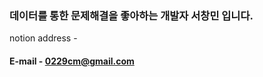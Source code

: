 ### 데이터를 통한 문제해결을 좋아하는 개발자 서창민 입니다.

notion address -

#### E-mail - 0229cm@gmail.com

<!--
**0229cm/0229cm** is a ✨ _special_ ✨ repository because its `README.md` (this file) appears on your GitHub profile.

Here are some ideas to get you started:

- 🔭 I’m currently working on ...
- 🌱 I’m currently learning ...
- 👯 I’m looking to collaborate on ...
- 🤔 I’m looking for help with ...
- 💬 Ask me about ...
- 📫 How to reach me: ...
- 😄 Pronouns: ...
- ⚡ Fun fact: ...
-->
